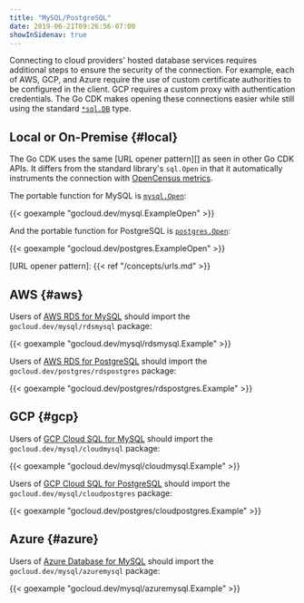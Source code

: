 ```yaml
---
title: "MySQL/PostgreSQL"
date: 2019-06-21T09:26:56-07:00
showInSidenav: true
---
```


Connecting to cloud providers' hosted database services requires additional
steps to ensure the security of the connection. For example, each of AWS,
GCP, and Azure require the use of custom certificate authorities to be
configured in the client. GCP requires a custom proxy with authentication
credentials. The Go CDK makes opening these connections easier while still
using the standard [`*sql.DB`][] type.

[`*sql.DB`]: https://godoc.org/database/sql#DB

<!--more-->

## Local or On-Premise {#local}

The Go CDK uses the same [URL opener pattern][] as seen in other Go CDK APIs. It
differs from the standard library's `sql.Open` in that it automatically
instruments the connection with [OpenCensus metrics][].

The portable function for MySQL is [`mysql.Open`][]:

{{< goexample "gocloud.dev/mysql.ExampleOpen" >}}

And the portable function for PostgreSQL is [`postgres.Open`][]:

{{< goexample "gocloud.dev/postgres.ExampleOpen" >}}

[`mysql.Open`]: https://godoc.org/gocloud.dev/mysql#Open
[OpenCensus metrics]: https://opencensus.io/integrations/sql/go_sql/
[`postgres.Open`]: https://godoc.org/gocloud.dev/postgres#Open
[URL opener pattern]: {{< ref "/concepts/urls.md" >}}

## AWS {#aws}

Users of [AWS RDS for MySQL][] should import the `gocloud.dev/mysql/rdsmysql` package:

{{< goexample "gocloud.dev/mysql/rdsmysql.Example" >}}

Users of [AWS RDS for PostgreSQL][] should import the `gocloud.dev/postgres/rdspostgres` package:

{{< goexample "gocloud.dev/postgres/rdspostgres.Example" >}}

[AWS RDS for MySQL]: https://aws.amazon.com/rds/mysql/
[AWS RDS for PostgreSQL]: https://aws.amazon.com/rds/postgresql/

## GCP {#gcp}

Users of [GCP Cloud SQL for MySQL][] should import the `gocloud.dev/mysql/cloudmysql` package:

{{< goexample "gocloud.dev/mysql/cloudmysql.Example" >}}

Users of [GCP Cloud SQL for PostgreSQL][] should import the `gocloud.dev/mysql/cloudpostgres` package:

{{< goexample "gocloud.dev/postgres/cloudpostgres.Example" >}}

[GCP Cloud SQL for MySQL]: https://cloud.google.com/sql/docs/mysql/
[GCP Cloud SQL for PostgreSQL]: https://cloud.google.com/sql/docs/postgres/

## Azure {#azure}

Users of [Azure Database for MySQL][] should import the `gocloud.dev/mysql/azuremysql` package:

{{< goexample "gocloud.dev/mysql/azuremysql.Example" >}}

[Azure Database for MySQL]: https://azure.microsoft.com/en-us/services/mysql/
